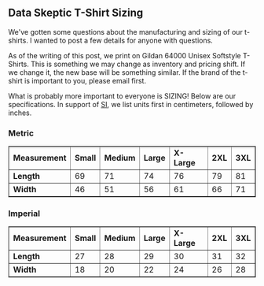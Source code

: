## Data Skeptic T-Shirt Sizing

We've gotten some questions about the manufacturing and sizing of our t-shirts.  I wanted to post a few details for anyone with questions.

As of the writing of this post, we print on Gildan 64000 Unisex Softstyle T-Shirts.  This is something we may change as inventory and pricing shift.  If we change it, the new base will be something similar.  If the brand of the t-shirt is important to you, please email first.

What is probably more important to everyone is SIZING!  Below are our specifications.  In support of [SI](https://en.wikipedia.org/wiki/International_System_of_Units), we list units first in centimeters, followed by inches.

### Metric

<table border=1 cellpadding="5">
  <tr>
  	<td><b>Measurement</b></td>
    <td><b>Small</b></td>
    <td><b>Medium</b></td>
    <td><b>Large</b></td>
    <td><b>X-Large</b></td>
    <td><b>2XL</b></td>
    <td><b>3XL</b></td>
  </tr>
  <tr>
    <td><b>Length</b></td>
    <td>69</td>
    <td>71</td>
    <td>74</td>
    <td>76</td>
    <td>79</td>
    <td>81</td>
  </tr>
  <tr>
    <td><b>Width</b></td>
    <td>46</td>
    <td>51</td>
    <td>56</td>
    <td>61</td>
    <td>66</td>
    <td>71</td>
  </tr>
</table>

### Imperial

<table border=1 cellpadding="5">
  <tr>
  	<td><b>Measurement</b></td>
    <td><b>Small</b></td>
    <td><b>Medium</b></td>
    <td><b>Large</b></td>
    <td><b>X-Large</b></td>
    <td><b>2XL</b></td>
    <td><b>3XL</b></td>
  </tr>
  <tr>
    <td><b>Length</b></td>
    <td>27</td>
    <td>28</td>
    <td>29</td>
    <td>30</td>
    <td>31</td>
    <td>32</td>
  </tr>
  <tr>
    <td><b>Width</b></td>
    <td>18</td>
    <td>20</td>
    <td>22</td>
    <td>24</td>
    <td>26</td>
    <td>28</td>
  </tr>
</table>
